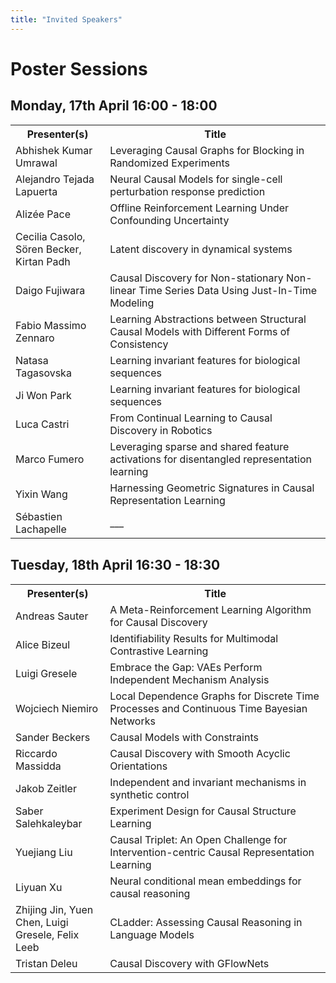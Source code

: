 ```yaml
---
title: "Invited Speakers"
---
```


# Poster Sessions


## Monday, 17th April 16:00 - 18:00

<div style="width: 100%; font-size: smaller; text-align: center; margin-bottom: 18px; margin-top: 18px;">
</div>
<table class="schedule">
    <tr>
        <th style="width:30%">Presenter(s)</th>
        <th>Title</th>
    </tr>
    <tr>
        <td>Abhishek Kumar Umrawal</td>
        <td>Leveraging Causal Graphs for Blocking in Randomized Experiments</td>
    </tr>
    <tr>
        <td>Alejandro Tejada Lapuerta</td>
        <td>Neural Causal Models for single-cell perturbation response prediction</td>
    </tr>
    <tr>
        <td>Alizée Pace</td>
        <td>Offline Reinforcement Learning Under Confounding Uncertainty</td>
    </tr>
    <tr>
        <td>Cecilia Casolo, Sören Becker, Kirtan Padh</td>
        <td>Latent discovery in dynamical systems</td>
    </tr>
    <tr>
        <td>Daigo Fujiwara</td>
        <td>Causal Discovery for Non-stationary Non-linear Time Series Data Using Just-In-Time Modeling</td>
    </tr>
    <tr>
        <td>Fabio Massimo Zennaro</td>
        <td>Learning Abstractions between Structural Causal Models with Different Forms of Consistency</td>
    </tr>
    <tr>
        <td>Natasa Tagasovska</td>
        <td>Learning invariant features for biological sequences</td>
    </tr>
    <tr>
        <td>Ji Won Park</td>
        <td>Learning invariant features for biological sequences</td>
    </tr>
    <tr>
        <td>Luca Castri</td>
        <td>From Continual Learning to Causal Discovery in Robotics</td>
    </tr>
    <tr>
        <td>Marco Fumero</td>
        <td>Leveraging sparse and shared feature activations for disentangled representation learning</td>
    </tr>
    <tr>
        <td>Yixin Wang</td>
        <td>Harnessing Geometric Signatures in Causal Representation Learning</td>
    </tr>
    <tr>
        <td>Sébastien Lachapelle</td>
        <td>___</td>
    </tr>
</table>


## Tuesday, 18th April 16:30 - 18:30

<div style="width: 100%; font-size: smaller; text-align: center; margin-bottom: 18px; margin-top: 18px;">
</div>
<table class="schedule">
    <tr>
        <th style="width:30%">Presenter(s)</th>
        <th>Title</th>
    </tr>
    <tr>
        <td>Andreas Sauter</td>
        <td>A Meta-Reinforcement Learning Algorithm for Causal Discovery</td>
    </tr>
    <tr>
        <td>Alice Bizeul </td>
        <td>Identifiability Results for Multimodal Contrastive Learning</td>
    </tr>
    <tr>
        <td>Luigi Gresele</td>
        <td>Embrace the Gap: VAEs Perform Independent Mechanism Analysis</td>
    </tr>
    <tr>
        <td>Wojciech Niemiro</td>
        <td>Local Dependence Graphs for Discrete Time Processes and Continuous Time Bayesian Networks</td>
    </tr>
    <tr>
        <td>Sander Beckers</td>
        <td>Causal Models with Constraints</td>
    </tr>
    <tr>
        <td>Riccardo Massidda</td>
        <td>Causal Discovery with Smooth Acyclic Orientations</td>
    </tr>
    <tr>
        <td>Jakob Zeitler</td>
        <td>Independent and invariant mechanisms in synthetic control</td>
    </tr>
    <tr>
        <td>Saber Salehkaleybar</td>
        <td>Experiment Design for Causal Structure Learning</td>
    </tr>
    <tr>
        <td>Yuejiang Liu</td>
        <td>Causal Triplet: An Open Challenge for Intervention-centric Causal Representation Learning</td>
    </tr>
    <tr>
        <td>Liyuan Xu</td>
        <td>Neural conditional mean embeddings for causal reasoning</td>
    </tr>
    <tr>
        <td>Zhijing Jin, Yuen Chen, Luigi Gresele, Felix Leeb</td>
        <td>CLadder: Assessing Causal Reasoning in Language Models</td>
    </tr>
    <tr>
        <td>Tristan Deleu</td>
        <td>Causal Discovery with GFlowNets</td>
    </tr>
</table>
